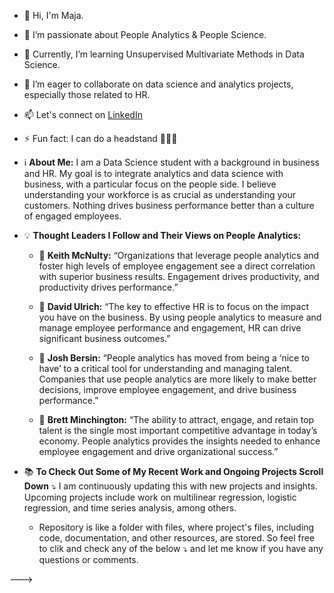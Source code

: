  - 👋 Hi, I'm Maja.

 - 👀 I’m passionate about People Analytics & People Science.

 - 🌱 Currently, I’m learning Unsupervised Multivariate Methods in Data Science.

 - 💞️ I’m eager to collaborate on data science and analytics projects, especially those related to HR.

 - 📫 Let's connect on [LinkedIn](https://www.linkedin.com/in/majasobolak)

 - ⚡ Fun fact: I can do a headstand 🧘‍♀️😉

 - ℹ️ **About Me:** I am a Data Science student with a background in business and HR. My goal is to integrate analytics and data science with business, with a particular focus on the people side. I believe understanding your workforce is as crucial as understanding your customers. Nothing drives business performance better than a culture of engaged employees.

 - 💡 **Thought Leaders I Follow and Their Views on People Analytics:**

      - 💭 **Keith McNulty:** “Organizations that leverage people analytics and foster high levels of employee engagement see a direct correlation with superior business results. Engagement drives productivity, and productivity drives performance.”

      - 💭 **David Ulrich:** “The key to effective HR is to focus on the impact you have on the business. By using people analytics to measure and manage employee performance and engagement, HR can drive significant business outcomes.”

      - 💭 **Josh Bersin:** “People analytics has moved from being a ‘nice to have’ to a critical tool for understanding and managing talent. Companies that use people analytics are more likely to make better decisions, improve employee engagement, and drive business performance.”

      - 💭 **Brett Minchington:** “The ability to attract, engage, and retain top talent is the single most important competitive advantage in today’s economy. People analytics provides the insights needed to enhance employee engagement and drive organizational success.”

 - 📚 **To Check Out Some of My Recent Work and Ongoing Projects Scroll Down** ⤵️
I am continuously updating this with new projects and insights. Upcoming projects include work on multilinear regression, logistic regression, and time series analysis, among others.

   - Repository is like a folder with files, where project's files, including code, documentation, and other resources, are stored. So feel free to clik and check any of the below ⤵️ and let me know if you have any questions or comments.
 
--->
